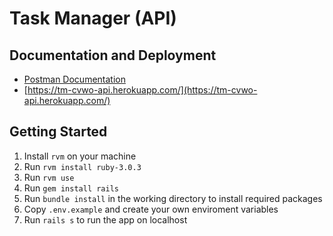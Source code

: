 # Task Manager (API)

## Documentation and Deployment

- [Postman Documentation](https://documenter.getpostman.com/view/11771909/UVXqDsTi)
- [https://tm-cvwo-api.herokuapp.com/](https://tm-cvwo-api.herokuapp.com/)

## Getting Started

1. Install `rvm` on your machine
2. Run `rvm install ruby-3.0.3`
3. Run `rvm use`
4. Run `gem install rails`
5. Run `bundle install` in the working directory to install required packages
6. Copy `.env.example` and create your own enviroment variables
7. Run `rails s` to run the app on localhost
